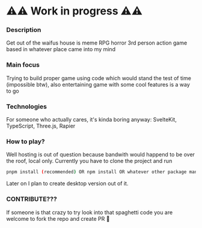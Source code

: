 # ⚠️⚠️ Work in progress ⚠️⚠️

### Description
Get out of the waifus house is meme RPG horror 3rd person action game based in whatever place came into my mind

### Main focus
Trying to build proper game using code which would stand the test of time (impossible btw), also entertaining game with some cool features is a way to go

### Technologies
For someone who actually cares, it's kinda boring anyway: SvelteKit, TypeScript, Three.js, Rapier

### How to play?
Well hosting is out of question because bandwith would happend to be over the roof, local only. Currently you have to clone the project and run
```bash
pnpm install (recommended) OR npm install OR whatever other package manager it should work
```
Later on I plan to create desktop version out of it.

### CONTRIBUTE???
If someone is that crazy to try look into that spaghetti code you are welcome to fork the repo and create PR 🦭
